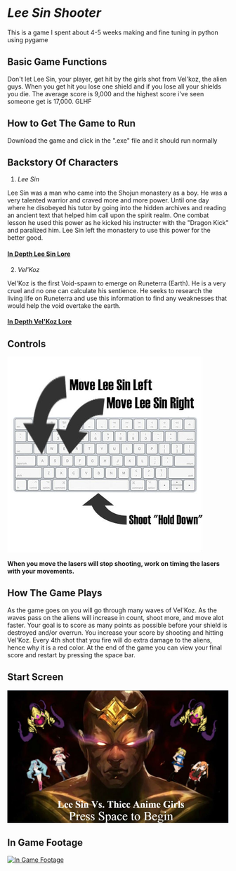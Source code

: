 # _Lee Sin Shooter_
This is a game I spent about 4-5 weeks making and fine tuning in python using pygame

## Basic Game Functions

Don't let Lee Sin, your player, get hit by the girls shot from Vel'koz, the alien guys.
When you get hit you lose one shield and if you lose all your shields you die. The average score is
9,000 and the highest score i've seen someone get is 17,000. GLHF

## How to Get The Game to Run
Download the game and click in the ".exe" file and it should run normally

## Backstory Of Characters
1. _Lee Sin_

Lee Sin was a man who came into the Shojun monastery as a boy. He was a very talented warrior and craved more and more power. Until one day where he disobeyed his tutor by going into the hidden archives and reading an ancient text that helped him call upon the spirit realm. One combat lesson he used this power as he kicked his instructer with the "Dragon Kick" and paralized him. Lee Sin left the monastery to use this power for the better good.

#### [In Depth Lee Sin Lore](http://leagueoflegends.wikia.com/wiki/Lee_Sin/Backgroun)

2. _Vel'Koz_

Vel'Koz is the first Void-spawn to emerge on Runeterra (Earth). He is a very cruel and no one can calculate his sentience. He seeks to research the living life on Runeterra and use this information to find any weaknesses that would help the void overtake the earth.
#### [In Depth Vel'Koz Lore](http://leagueoflegends.wikia.com/wiki/Vel'Koz/Background)

## Controls

![Press Spacebar to shoot and "a" and "d" to move ](https://raw.githubusercontent.com/RareSwag/leesin_shooter/master/keyboard.jpg "Controls for the game")

**When you move the lasers will stop shooting, work on timing the lasers with your movements.**

## How The Game Plays

As the game goes on you will go through many waves of Vel'Koz. As the waves pass on the aliens will increase in count, shoot more, and move alot faster. Your goal is to score as many points as possible before your shield is destroyed and/or overrun. You increase your score by shooting and hitting Vel'Koz. Every 4th shot that you fire will do extra damage to the aliens, hence why it is a red color. At the end of the game you can view your final score and restart by pressing the space bar.

## Start Screen

![This is what you will be greeted with when you start Lee Shin Shooter](https://raw.githubusercontent.com/RareSwag/leesin_shooter/master/start_screen.JPG "Screenshot of start screen")

## In Game Footage
[![In Game Footage](http://img.youtube.com/vi/vbFbUaYCWfw/0.jpg)](https://www.youtube.com/watch?v=vbFbUaYCWfw&feature=youtu.be)

